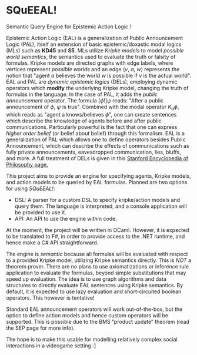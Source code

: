 # SQuEEAL!
Semantic Query Engine for Epistemic Action Logic !

Epistemic Action Logic (EAL) is a generalization of Public Announcement Logic (PAL), itself an extension of basic epistemic/doxastic modal logics (MLs) such as **KD45** and **S5**. MLs utilize _Kripke models_ to model _possible world semantics_, the semantics used to evaluate the truth or falsity of formulas. Kripke models are directed graphs with edge labels, where vertices represent _possible worlds_ and an edge (_v_, _a_, _w_) represents the notion that "agent _a_ believes the world _w_ is possible if _v_ is the actual world". EAL and PAL are _dynamic epistemic logics_ (DELs), employing dynamic operators which **modify** the underlying Kripke model, changing the truth of formulas in the language. In the case of PAL, it adds the _public announcement_ operator. The formula $[\phi!]\psi$ reads: "After a public announcement of $\phi$, $\psi$ is true". Combined with the modal operator $K_a \phi$, which reads as "agent a knows/believes $\phi$", one can create sentences which describe the knowledge of agents before and after public communications. Particularly powerful is the fact that one can express _higher order belief_ (or belief about belief) through this formalism. EAL is a generalization of PAL which allows one to define operators besides Public Announcement, which can describe the effects of communications such as fully private announcements, eavesdropped communication, lies, bluffs, and more. A full treatment of DELs is given in this [Stanford Encyclopedia of Philosophy page.](https://plato.stanford.edu/entries/dynamic-epistemic/)

This project aims to provide an engine for specifying agents, Kripke models, and action models to be queried by EAL formulas. Planned are two options for using _SQuEEAL!_:
- DSL: A parser for a custom DSL to specify kripke/action models and query them. The language is interpreted, and a console application will be provided to use it.
- API: An API to use the engine within code. 

At the moment, the project will be written in OCaml. However, it is expected to be translated to F#, in order to provide access to the .NET runtime, and hence make a C# API straightforward.

The engine is _semantic_ because all formulas will be evaluated with respect to a provided Kripke model, utilizing Kripke semantics directly. This is _NOT_ a theorem prover. There are no plans to use axiomatizations or inference rule application to evaluate the formulas, beyond simple substitutions that may speed up evaluation. The idea is to use graph algorithms and data structures to directly evaluate EAL sentences using Kripke semantics. By default, it is expected to use lazy evaluation and short-circuited boolean operators. This however is tentative!

Standard EAL announcement operators will work out-of-the-box, but the option to define action models and hence custom operators will be supported. This is possible due to the BMS “product update” theorem (read the SEP page for more info).

The hope is to make this usable for modelling relatively complex social interactions in a videogame setting :]
